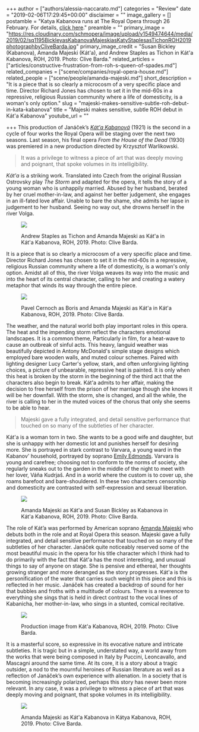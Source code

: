 +++
author = ["authors/alessia-naccarato.md"]
categories = "Review"
date = "2019-02-06T17:29:45+00:00"
disclaimer = ""
image_gallery = []
postamble = "Katya Kabanova runs at The Royal Opera through 26 February. For details, [click here](https://www.roh.org.uk/productions/katya-kabanova-by-richard-jones)."
preamble = ""
primary_image = "https://res.cloudinary.com/schmopera/image/upload/v1549474644/media/2019/02/sq1195BickleyasKabanovaMajeskiasKatyStaplesasTichonROH2019photographbyCliveBarda.jpg"
primary_image_credit = "Susan Bickley (Kabanova), Amanda Majeski (Kát'a), and Andrew Staples as Tichon in Kát'a Kabanova, ROH, 2019. Photo: Clive Barda."
related_articles = ["articles/constructive-frustration-from-roh-s-queen-of-spades.md"]
related_companies = ["scene/companies/royal-opera-house.md"]
related_people = ["scene/people/amanda-majeski.md"]
short_description = "It is a piece that is so clearly a microcosm of a very specific place and time. Director Richard Jones has chosen to set it in the mid-60s in a repressive, religious Russian community where a life of domesticity, is a woman's only option."
slug = "majeski-makes-sensitive-subtle-roh-debut-in-kata-kabanova"
title = "Majeski makes sensitive, subtle ROH debut in Kát'a Kabanova"
youtube_url = ""

+++
This production of Janáček’s [_Kát'a Kabanová_](https://www.roh.org.uk/productions/katya-kabanova-by-richard-jones) (1921) is the second in a cycle of four works the Royal Opera will be staging over the next two seasons. Last season, his final opera _From the House of the Dead_ (1930) was premiered in a new production directed by Krzysztof Warlikowski.

> It was a privilege to witness a piece of art that was deeply moving and poignant, that spoke volumes in its intelligibility.

_Kát'a_ is a striking work. Translated into Czech from the original Russian Ostrovsky play _The Storm_ and adapted for the opera, it tells the story of a young woman who is unhappily married. Abused by her husband, berated by her cruel mother-in-law, and against her better judgement, she engages in an ill-fated love affair. Unable to bare the shame, she admits her lapse in judgement to her husband. Seeing no way out, she drowns herself in the river Volga.

<figure data-type="image">

![](https://res.cloudinary.com/schmopera/image/upload/v1549474580/media/2019/02/1015AndrewStaplesasTichonandAmandaMajeskiasKatyaROH2019photographbyCliveBarda.jpg)

<figcaption>Andrew Staples as Tichon and Amanda Majeski as Kát'a in Kát'a Kabanova, ROH, 2019. Photo: Clive Barda. </figcaption>

</figure>

It is a piece that is so clearly a microcosm of a very specific place and time. Director Richard Jones has chosen to set it in the mid-60s in a repressive, religious Russian community where a life of domesticity, is a woman's only option. Amidst all of this, the river Volga weaves its way into the music and into the heart of its central character, calling to her and creating a watery metaphor that winds its way through the entire piece.

<figure data-type="image">

![](https://res.cloudinary.com/schmopera/image/upload/v1549474627/media/2019/02/1170PavelCernochasBorisandAmandaMajeskiasKatyaROH2019photographbyCliveBarda.jpg)

<figcaption>Pavel Cernoch as Boris and Amanda Majeski as Kát'a in Kát'a Kabanova, ROH, 2019. Photo: Clive Barda. </figcaption>

</figure>

The weather, and the natural world both play important roles in this opera. The heat and the impending storm reflect the characters emotional landscapes. It is a common theme, Particularly in film, for a heat-wave to cause an outbreak of sinful acts. This heavy, languid weather was beautifully depicted in Antony McDonald's simple stage designs which employed bare wooden walls, and muted colour schemes. Paired with lighting designer Lucy Carter's yellow, stark, and often unforgiving lighting choices, a picture of unbearable, repressive heat is painted. It is only when this heat is broken by the storm in the beginning of the third act that the characters also begin to break. Kát'a admits to her affair, making the decision to free herself from the prison of her marriage though she knows it will be her downfall. With the storm, she is changed, and all the while, the river is calling to her in the muted voices of the chorus that only she seems to be able to hear.

> Majeski gave a fully integrated, and detail sensitive performance that touched on so many of the subtleties of her character.

Kát'a is a woman torn in two. She wants to be a good wife and daughter, but she is unhappy with her domestic lot and punishes herself for desiring more. She is portrayed in stark contrast to Varvara, a young ward in the Kabanov' household, portrayed by soprano [Emily Edmonds](/spotlight-on-emily-edmonds/). Varvara is young and carefree; choosing not to conform to the norms of society, she regularly sneaks out to the garden in the middle of the night to meet with her lover, Váňa Kudrjaš. And in a world where the custom is to cover up, she roams barefoot and bare-shouldered. In these two characters censorship and domesticity are contrasted with self-expression and sexual liberation.

<figure data-type="image">

![](https://res.cloudinary.com/schmopera/image/upload/v1549474728/media/2019/02/1431AmandaMajeskiasKatyaSusanBickleyasKabanovaROH2019photographbyCliveBarda.jpg)

<figcaption>Amanda Majeski as Kát'a and Susan Bickley as Kabanova in Kát'a Kabanova, ROH, 2019. Photo: Clive Barda. </figcaption>

</figure>

The role of Kát’a was performed by American soprano [Amanda Majeski](/spotlight-on-amanda-majeski/) who debuts both in the role and at Royal Opera this season. Majeski gave a fully integrated, and detail sensitive performance that touched on so many of the subtleties of her character. Janáček quite noticeably reserved some of the most beautiful music in the opera for his title character which I think had to do primarily with the fact that Kát'a has the most interesting, and unusual things to say of anyone on stage. She is pensive and ethereal, her thoughts growing stranger and more deranged as the story progresses. Kát'a is the personification of the water that carries such weight in this piece and this is reflected in her music. Janáček has created a backdrop of sound for her that bubbles and froths with a multitude of colours. There is a reverence to everything she sings that is held in direct contrast to the vocal lines of Kabanicha, her mother-in-law, who sings in a stunted, comical recitative.

<figure data-type="image">

![](https://res.cloudinary.com/schmopera/image/upload/v1549474812/media/2019/02/1472ProductionshotKatyaKabanovaROH2019photographbyCliveBarda.jpg)

<figcaption>Production image from Kát'a Kabanova, ROH, 2019. Photo: Clive Barda. </figcaption>

</figure>

It is a masterful score, so expressive in its evocative nature and intricate subtleties. It is tragic but in a simple, understated way, a world away from the works that were being composed in Italy by Puccini, Leoncavallo, and Mascagni around the same time. At its core, it is a story about a tragic outsider, a nod to the mournful heroines of Russian literature as well as a reflection of Janáček’s own experience with alienation. In a society that is becoming increasingly polarized, perhaps this story has never been more relevant. In any case, it was a privilege to witness a piece of art that was deeply moving and poignant, that spoke volumes in its intelligibility.

<figure data-type="image">

![](https://res.cloudinary.com/schmopera/image/upload/v1549474900/media/2019/02/1243AmandaMajeskiasKatyaKabanovaROH2019photographbyCliveBarda.jpg)

<figcaption>Amanda Majeski as Kát'a Kabanova in Kátya Kabanova, ROH, 2019. Photo: Clive Barda. </figcaption>

</figure>
